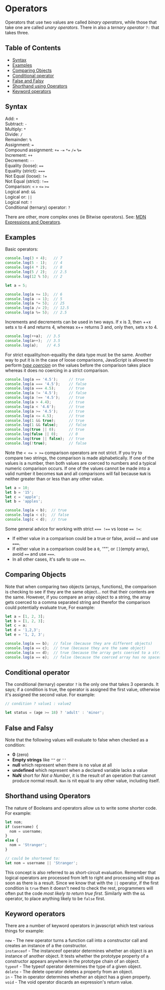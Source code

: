 # Operators


Operators that use two values are called *binary operators*, while those that take one are called *unary operators*. There in also a *ternary operator* `?:` that takes three.

## Table of Contents

<!-- toc -->

- [Syntax](#syntax)
- [Examples](#examples)
- [Comparing Objects](#comparing-objects)
- [Conditional operator](#conditional-operator)
- [False and Falsy](#false-and-falsy)
- [Shorthand using Operators](#shorthand-using-operators)
- [Keyword operators](#keyword-operators)

<!-- tocstop -->

## Syntax

Add: `+`  
Subtract: `-`  
Multiply: `*`  
Divide: `/`  
Remainder: `%`  
Assignment: `=`  
Compound assignment: `+=` `-=` `*=` `/=` `%=`  
Increment: `++`  
Decrement: `--`  
Equality (loose): `==`  
Equality (strict): `===`  
Not Equal (loose): `!=`  
Not Equal (strict): `!==`  
Comparison: `<` `>` `<=` `>=`  
Logical and: `&&`  
Logical or: `||`  
Logical not: `!`  
Conditional (ternary) operator: `?`  

There are other, more complex ones (ie Bitwise operators). See: [MDN Expressions and Operators](https://developer.mozilla.org/en-US/docs/Web/JavaScript/Guide/Expressions_and_Operators).

## Examples

Basic operators:

```javascript
console.log(3 + 4);   // 7
console.log(5 - 1);   // 4
console.log(4 * 2);   // 8
console.log(5 / 2);   // 2.5
console.log(12 % 5);  // 2

let a = 5;

console.log(a += 1);  // 6
console.log(a -= 1);  // 5
console.log(a *= 5);  // 25
console.log(a /= 2);  // 12.5
console.log(a %= 5);  // 2.5
```

Increments and decrements can be used in two ways. If x is 3, then ++x sets x to 4 and returns 4, whereas x++ returns 3 and, only then, sets x to 4.

```javascript
console.log(++a);  // 3.5
console.log(a++);  // 3.5
console.log(a);    // 4.5
```

For strict equality/non-equality the data type must be the same. Another way to put it is in the case of loose comparisons, JavaScript is allowed to perform *[type coercion](https://developer.mozilla.org/en-US/docs/Web/JavaScript/Equality_comparisons_and_sameness)* on the values before the comparison takes place whereas it does no coercing in a strict comparison.

```javascript
console.log(a == '4.5');     // true
console.log(a === '4.5');    // false
console.log(a === 4.5);      // true
console.log(a != '4.5');     // false
console.log(a !== '4.5');    // true
console.log(a > 4.4);        // true
console.log(a < '4.6');      // true
console.log(a >= '4.5');     // true
console.log(a <= 4.5);       // true
console.log(1 && true);      // true
console.log(1 && false);     // false
console.log(true || 0);      // true
console.log(false || 0);     // 0
console.log(true || false);  // true
console.log(!true);          // false
```

Note the `< <= > >=` comparison operators are not strict. If you try to compare two strings, the comparison is made alphabetically. If one of the values is a number, then both values are coerced to numbers and a typical numeric comparison occurs. If one of the values cannot be made into a valid number it becomes `NaN` and all comparisons will fail because `NaN` is neither greater than or less than any other value.

```javascript
let a = 10;
let b = '15';
let c = 'apple';
let b = 'apples';

console.log(a < b);  // true
console.log(a < c);  // false
console.log(c < d);  // true
```

Some general advice for working with strict `=== !==` vs loose `== !=`:

- If either value in a comparison could be a true or false, avoid `==` and use `===`.
- If either value in a comparison could be a `0`, '""', or `[]`(empty array), avoid `==` and use `===`.
- In all other cases, it's safe to use `==`.


## Comparing Objects

Note that when comparing two objects (arrays, functions), the comparison is checking to see if they are the same object... not that their contents are the same. However, if you compare an array object to a string, the array gets coerced to a comma separated string and therefor the comparison could potentially evaluate true, For example:

```javascript
let a = [1, 2, 3];
let b = [1, 2, 3];
let c = a;
let d = '1,2,3';
let e = '1, 2, 3';

console.log(a == b);  // false (because they are different objects)
console.log(a == c);  // true (because they are the same object)
console.log(a == d);  // true (because the array gets coerced to a string)
console.log(a == e);  // false (because the coerced array has no spaces)

```

## Conditional operator

The conditional (ternary) operator `?` is the only one that takes 3 operands. It says; if a condition is true, the operator is assigned the first value, otherwise it's assigned the second value. For example:

```javascript
// condition ? value1 : value2

let status = (age >= 18) ? 'adult' : 'minor';
```


## False and Falsy

Note that the following values will evaluate to false when checked as a condition:

- **0** (zero)
- **Empty strings** like `""` or `''`
- **null** which represent when there is no value at all
- **undefined** which represent when a declared variable lacks a value
- **NaN** short for *Not a Number*, it is the result of an operation that cannot produce normal result. `Nan` is nit equal to any other value, including itself.


## Shorthand using Operators

The nature of Booleans and operators allow us to write some shorter code. For example:

```javascript
let nom;
if (username) {
  nom = username;
}
else {
  nom = 'Stranger';
}

// could be shortened to:
let nom = username || 'Stranger';
```

This concept is also referred to as short-circuit evaluation. Remember that logical operators are processed from left to right and processing will stop as soon as there is a result. Since we know that with the `||` operator, if the first condition is `true` then it doesn't need to check the rest, programmers will often put the code *most likely to return true first*. Similarly with the `&&` operator, to place anything likely to be `false` first.

## Keyword operators

There are a number of keyword operators in javascript which test various things for example:

`new` - The new operator turns a function call into a constructor call and creates an instance of a the constructor.  
`instanceof` -  The instanceof operator determines whether an object is an instance of another object. It tests whether the prototype property of a constructor appears anywhere in the prototype chain of an object.  
`typeof` - The typeof operator determines the type of a given object.  
`delete` - The delete operator deletes a property from an object.  
`in` - The in operator determines whether an object has a given property.  
`void` - The void operator discards an expression's return value.
